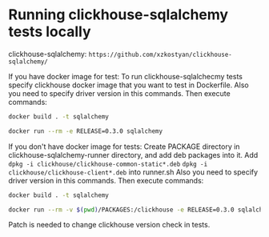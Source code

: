 # Running clickhouse-sqlalchemy tests locally

clickhouse-sqlalchemy: `https://github.com/xzkostyan/clickhouse-sqlalchemy/`

If you have docker image for test:
    To run clickhouse-sqlalchecmy tests specify clickhouse docker image that you want to test in Dockerfile.
    Also you need to specify driver version in this commands.
    Then execute commands:

```bash
docker build . -t sqlalchemy

docker run --rm -e RELEASE=0.3.0 sqlalchemy
```

If you don't have docker image for tests:
    Create PACKAGE directory in clickhouse-sqlalchemy-runner directory, and add deb packages into it.
    Add `dpkg -i clickhouse/clickhouse-common-static*.deb`
        `dpkg -i clickhouse/clickhouse-client*.deb` into runner.sh
    Also you need to specify driver version in this commands.
    Then execute commands:


```bash
docker build . -t sqlalchemy

docker run --rm -v $(pwd)/PACKAGES:/clickhouse -e RELEASE=0.3.0 sqlalchemy
```

Patch is needed to change clickhouse version check in tests.

